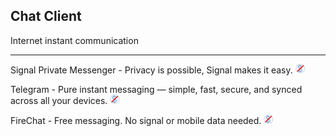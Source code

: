 ## Chat Client

Internet instant communication

---

Signal Private Messenger - Privacy is possible, Signal makes it easy. ![](../assets/free.png)

Telegram - Pure instant messaging — simple, fast, secure, and synced across all your devices. ![](../assets/free.png)

FireChat - Free messaging. No signal or mobile data needed. ![](../assets/free.png)
